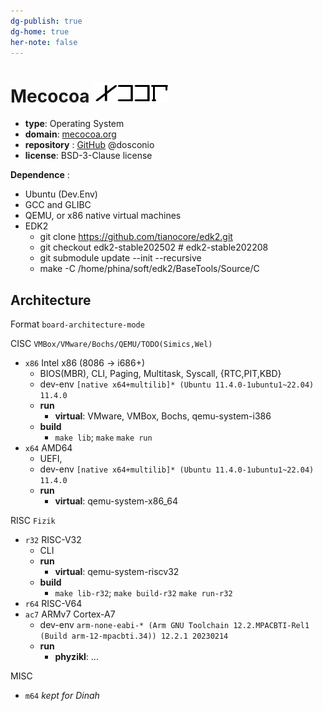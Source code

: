 ```yaml
---
dg-publish: true
dg-home: true
her-note: false
---
```


# Mecocoa ![LOGO](./rsource/logo/MCCA20240501.png) 

- **type**: Operating System
- **domain**: [mecocoa.org](http://mecocoa.org/) 
- **repository** : [GitHub](https://github.com/dosconio/mecocoa)  @dosconio
- **license**: BSD-3-Clause license

**Dependence** :
- Ubuntu (Dev.Env)
- GCC and GLIBC
- QEMU, or x86 native virtual machines
- EDK2
	- git clone https://github.com/tianocore/edk2.git
	- git checkout edk2-stable202502 # edk2-stable202208
	- git submodule update --init --recursive
	- make -C /home/phina/soft/edk2/BaseTools/Source/C

## Architecture

Format `board-architecture-mode`


CISC `VMBox/VMware/Bochs/QEMU/TODO(Simics,Wel)`
- `x86` Intel x86 (8086 -> i686+)
	- BIOS(MBR), CLI, Paging, Multitask, Syscall, {RTC,PIT,KBD}
	- dev-env `[native x64+multilib]* (Ubuntu 11.4.0-1ubuntu1~22.04) 11.4.0`
	- **run**
		- **virtual**: VMware, VMBox, Bochs, qemu-system-i386
	- **build**
		- `make lib`; `make` `make run`
- `x64` AMD64
	- UEFI,
	- dev-env `[native x64+multilib]* (Ubuntu 11.4.0-1ubuntu1~22.04) 11.4.0`
	- **run**
		- **virtual**: qemu-system-x86_64
	
RISC `Fizik`
- `r32` RISC-V32
	- CLI
	- **run**
		- **virtual**: qemu-system-riscv32
	- **build**
		- `make lib-r32`; `make build-r32` `make run-r32`
- `r64` RISC-V64
- `ac7` ARMv7 Cortex-A7
	- dev-env `arm-none-eabi-* (Arm GNU Toolchain 12.2.MPACBTI-Rel1 (Build arm-12-mpacbti.34)) 12.2.1 20230214`
	- **run**
		- **phyzikl**: ...

MISC
- `m64` *kept for Dinah* 

